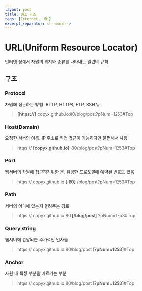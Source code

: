 ```yaml
---
layout: post
title: URL 구조
tags: [Internet, URL]
excerpt_separator: <!--more-->
---
```


# URL(Uniform Resource Locator)
인터넷 상에서 자원의 위치와 종류를 나타내는 일련의 규칙

## 구조

### Protocol
자원에 접근하는 방법. HTTP, HTTPS, FTP, SSH 등

> **[https://]** copyx.github.io:80/blog/post?pNum=1253#Top

### Host(Domain)
 요청한 서버의 이름. IP 주소로 직접 접근이 가능하지만 불편해서 사용

> https:// **[copyx.github.io]** :80/blog/post?pNum=1253#Top

### Port
웹서버의 자원에 접근하기위한 문. 유명한 프로토콜에 예약된 번호도 있음

> https:// copyx.github.io **[:80]** /blog/post?pNum=1253#Top

### Path
서버의 어디에 있는지 알려주는 경로

> https:// copyx.github.io:80 **[/blog/post]** ?pNum=1253#Top

### Query string
웹서버에 전달되는 추가적인 인자들

> https:// copyx.github.io:80/blog/post **[?pNum=1253]**#Top

### Anchor
자원 내 특정 부분을 가르키는 부분

> https:// copyx.github.io:80/blog/post **[?pNum=1253]**#Top

